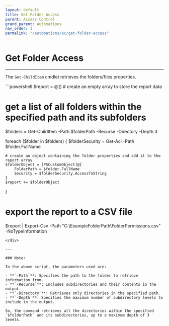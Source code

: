 ```yaml
---
layout: default
title: Get Folder Access
parent: Access Control
grand_parent: Automations
nav_order: 1
permalink: "/automations/ac/get-folder-access"
---
```


# Get Folder Access

---

The `Get-ChildItem` cmdlet retrieves the folders/files properties.

<div class="code-example" markdown="1">
```powershell
$report = @() # create an empty array to store the report data

# get a list of all folders within the specified path and its subfolders
$folders = Get-ChildItem -Path $folderPath -Recurse -Directory -Depth 3

foreach ($folder in $folders) {
    $folderSecurity = Get-Acl -Path $folder.FullName

    # create an object containing the folder properties and add it to the report array
    $folderObject = [PSCustomObject]@{
        FolderPath = $folder.FullName
        Security = $folderSecurity.AccessToString
    }
    $report += $folderObject
}

# export the report to a CSV file
$report | Export-Csv -Path "C:\ExampleFolderPath\FolderPermissions.csv" -NoTypeInformation
```
</div>

---

### Note:

In the above script, the parameters used are:

- **`-Path`**: Specifies the path to the folder to retrieve information from.
- **`-Recurse`**: Includes subdirectories and their contents in the output.
- **`-Directory`**: Retrieves only directories in the specified path.
- **`-Depth`**: Specifies the maximum number of subdirectory levels to include in the output.

So, the command retrieves all the directories within the specified `$folderPath` and its subdirectories, up to a maximum depth of 3 levels.